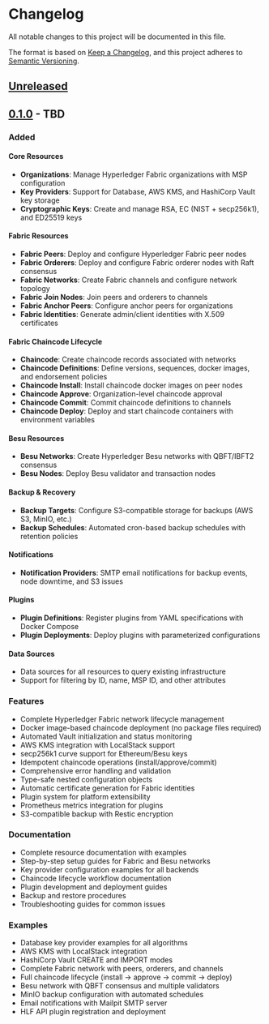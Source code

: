 # Changelog

All notable changes to this project will be documented in this file.

The format is based on [Keep a Changelog](https://keepachangelog.com/en/1.0.0/),
and this project adheres to [Semantic Versioning](https://semver.org/spec/v2.0.0.html).

## [Unreleased]

## [0.1.0] - TBD

### Added

#### Core Resources
- **Organizations**: Manage Hyperledger Fabric organizations with MSP configuration
- **Key Providers**: Support for Database, AWS KMS, and HashiCorp Vault key storage
- **Cryptographic Keys**: Create and manage RSA, EC (NIST + secp256k1), and ED25519 keys

#### Fabric Resources
- **Fabric Peers**: Deploy and configure Hyperledger Fabric peer nodes
- **Fabric Orderers**: Deploy and configure Fabric orderer nodes with Raft consensus
- **Fabric Networks**: Create Fabric channels and configure network topology
- **Fabric Join Nodes**: Join peers and orderers to channels
- **Fabric Anchor Peers**: Configure anchor peers for organizations
- **Fabric Identities**: Generate admin/client identities with X.509 certificates

#### Fabric Chaincode Lifecycle
- **Chaincode**: Create chaincode records associated with networks
- **Chaincode Definitions**: Define versions, sequences, docker images, and endorsement policies
- **Chaincode Install**: Install chaincode docker images on peer nodes
- **Chaincode Approve**: Organization-level chaincode approval
- **Chaincode Commit**: Commit chaincode definitions to channels
- **Chaincode Deploy**: Deploy and start chaincode containers with environment variables

#### Besu Resources
- **Besu Networks**: Create Hyperledger Besu networks with QBFT/IBFT2 consensus
- **Besu Nodes**: Deploy Besu validator and transaction nodes

#### Backup & Recovery
- **Backup Targets**: Configure S3-compatible storage for backups (AWS S3, MinIO, etc.)
- **Backup Schedules**: Automated cron-based backup schedules with retention policies

#### Notifications
- **Notification Providers**: SMTP email notifications for backup events, node downtime, and S3 issues

#### Plugins
- **Plugin Definitions**: Register plugins from YAML specifications with Docker Compose
- **Plugin Deployments**: Deploy plugins with parameterized configurations

#### Data Sources
- Data sources for all resources to query existing infrastructure
- Support for filtering by ID, name, MSP ID, and other attributes

### Features
- Complete Hyperledger Fabric network lifecycle management
- Docker image-based chaincode deployment (no package files required)
- Automated Vault initialization and status monitoring
- AWS KMS integration with LocalStack support
- secp256k1 curve support for Ethereum/Besu keys
- Idempotent chaincode operations (install/approve/commit)
- Comprehensive error handling and validation
- Type-safe nested configuration objects
- Automatic certificate generation for Fabric identities
- Plugin system for platform extensibility
- Prometheus metrics integration for plugins
- S3-compatible backup with Restic encryption

### Documentation
- Complete resource documentation with examples
- Step-by-step setup guides for Fabric and Besu networks
- Key provider configuration examples for all backends
- Chaincode lifecycle workflow documentation
- Plugin development and deployment guides
- Backup and restore procedures
- Troubleshooting guides for common issues

### Examples
- Database key provider examples for all algorithms
- AWS KMS with LocalStack integration
- HashiCorp Vault CREATE and IMPORT modes
- Complete Fabric network with peers, orderers, and channels
- Full chaincode lifecycle (install → approve → commit → deploy)
- Besu network with QBFT consensus and multiple validators
- MinIO backup configuration with automated schedules
- Email notifications with Mailpit SMTP server
- HLF API plugin registration and deployment

[Unreleased]: https://github.com/kfsoftware/terraform-provider-chainlaunch/compare/v0.1.0...HEAD
[0.1.0]: https://github.com/kfsoftware/terraform-provider-chainlaunch/releases/tag/v0.1.0
